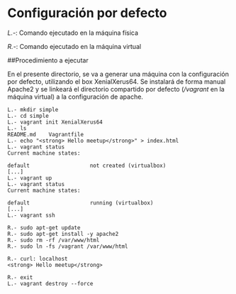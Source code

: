 # Configuración por defecto

_L.-_: Comando ejecutado en la máquina física

_R.-_: Comando ejecutado en la máquina virtual

##Procedimiento a ejecutar

En el presente directorio, se va a generar una máquina con la configuración por defecto, utilizando el box XenialXerus64. Se instalará de forma manual Apache2 y se linkeará el directorio compartido por defecto (_/vagrant_ en la máquina virtual) a la configuración de apache.


```
L.- mkdir simple
L.- cd simple
L.- vagrant init XenialXerus64
L.- ls
README.md    Vagrantfile
L.- echo "<strong> Hello meetup</strong>" > index.html
L.- vagrant status
Current machine states:

default                   not created (virtualbox)
[...]
L.- vagrant up
L.- vagrant status
Current machine states:

default                   running (virtualbox)
[...]
L.- vagrant ssh

R.- sudo apt-get update 
R.- sudo apt-get install -y apache2
R.- sudo rm -rf /var/www/html
R.- sudo ln -fs /vagrant /var/www/html

R.- curl: localhost
<strong> Hello meetup</strong>

R.- exit
L.- vagrant destroy --force
```

